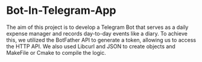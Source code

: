 # Bot-In-Telegram-App
The aim of this project is to develop a Telegram Bot that serves as a daily expense manager and records day-to-day events like a diary. To achieve this, we utilized the BotFather API to generate a token, allowing us to access the HTTP API. We also used Libcurl and JSON to create objects and MakeFile or Cmake to compile the logic. 
